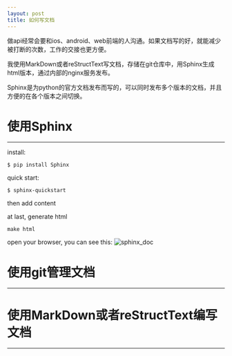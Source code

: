 ```yaml
---
layout: post
title: 如何写文档
---
```


做api经常会要和ios、android、web前端的人沟通。如果文档写的好，就能减少被打断的次数，工作的交接也更方便。

我使用MarkDown或者reStructText写文档，存储在git仓库中，用Sphinx生成html版本，通过内部的nginx服务发布。

Sphinx是为python的官方文档发布而写的，可以同时发布多个版本的文档，并且方便的在各个版本之间切换。

# 使用Sphinx
------------------
install:

```
$ pip install Sphinx
```

quick start:

```
$ sphinx-quickstart
```

then add content

at last, generate html

```
make html
```

open your browser, you can see this:
![sphinx_doc](/assets/images/sphinx_doc.png)


# 使用git管理文档
------------------

# 使用MarkDown或者reStructText编写文档
-----------------------------------------------






